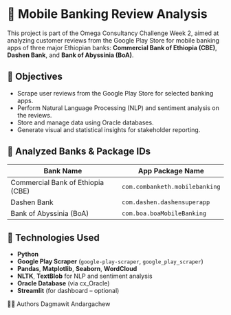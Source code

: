 # 📱 Mobile Banking Review Analysis

This project is part of the Omega Consultancy Challenge Week 2, aimed at analyzing customer reviews from the Google Play Store for mobile banking apps of three major Ethiopian banks: **Commercial Bank of Ethiopia (CBE)**, **Dashen Bank**, and **Bank of Abyssinia (BoA)**.

## 🚀 Objectives

- Scrape user reviews from the Google Play Store for selected banking apps.
- Perform Natural Language Processing (NLP) and sentiment analysis on the reviews.
- Store and manage data using Oracle databases.
- Generate visual and statistical insights for stakeholder reporting.

## 🏦 Analyzed Banks & Package IDs

| Bank Name               | App Package Name                      |
|------------------------|---------------------------------------|
| Commercial Bank of Ethiopia (CBE) | `com.combanketh.mobilebanking` |
| Dashen Bank            | `com.dashen.dashensuperapp`          |
| Bank of Abyssinia (BoA)| `com.boa.boaMobileBanking`           |

## 🧪 Technologies Used

- **Python**
- **Google Play Scraper** (`google-play-scraper`, `google_play_scraper`)
- **Pandas**, **Matplotlib**, **Seaborn**, **WordCloud**
- **NLTK**, **TextBlob** for NLP and sentiment analysis
- **Oracle Database** (via cx_Oracle)
- **Streamlit** (for dashboard – optional)

👨‍💻 Authors
Dagmawit Andargachew